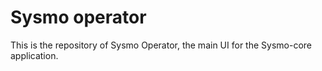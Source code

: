 Sysmo operator
==============

This is the repository of Sysmo Operator, the main UI for the Sysmo-core application.